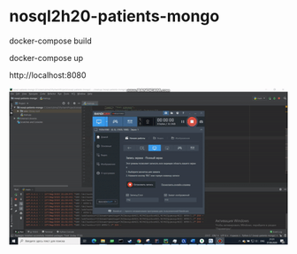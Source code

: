 # nosql2h20-patients-mongo

docker-compose build

docker-compose up

http://localhost:8080

![](https://github.com/moevm/nosql2h20-patients-mongo/blob/master/docs/screencast/screengif.gif)
